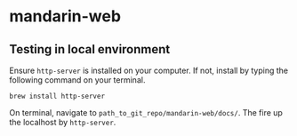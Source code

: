 # mandarin-web

## Testing in local environment

Ensure `http-server` is installed on your computer. If not, install by typing the following command on your terminal.
```
brew install http-server
```
On terminal, navigate to `path_to_git_repo/mandarin-web/docs/`. The fire up the localhost by `http-server`.